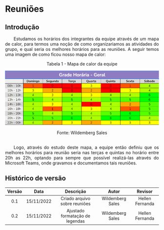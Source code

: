 # Reuniões

## Introdução
<p align="justify">&emsp;&emsp;Estudamos os horários dos integrantes da equipe através de um mapa de calor, para termos uma noção de como organizariamos as atividades do grupo, e qual seria os melhores horários para as reuniões.
A seguir temos uma imagem de como ficou nosso mapa de calor:</p>



<figcaption align="center">Tabela 1 -  Mapa de calor da equipe</figcaption>

![](./assets/heatmap.png)
<figcaption align="center">Fonte: Wildemberg Sales</figcaption>


</br>

<p align="justify">&emsp;&emsp;Logo, através do estudo deste mapa, a equipe então definiu que os melhores horários para reunião seria nas terças e quintas no horário entre 20h as 22h, optando para sempre que possível realizá-las através do Microsoft Teams, onde gravamos e documentamos tais reuniões.</p>

## Histórico de versão
| Versão | Data | Descrição  | Autor        | Revisor |
| :-----: | :----: | :----------: | :------------: | :--------: |
| 0.1 | 15/11/2022 | Criado arquivo sobre reuniões | Wildemberg Sales | Hellen Fernanda |
| 0.2 | 15/11/2022 | Ajustado formatação de legendas | Wildemberg Sales | Hellen Fernanda |